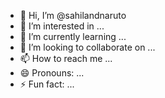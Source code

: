 - 👋 Hi, I’m @sahilandnaruto
- 👀 I’m interested in ...
- 🌱 I’m currently learning ...
- 💞️ I’m looking to collaborate on ...
- 📫 How to reach me ...
- 😄 Pronouns: ...
- ⚡ Fun fact: ...

<!---
sahilandnaruto/sahilandnaruto is a ✨ special ✨ repository because its `README.md` (this file) appears on your GitHub profile.
You can click the Preview link to take a look at your changes.
--->
